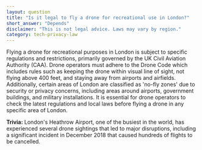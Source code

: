 ```yaml
---
layout: question
title: "Is it legal to fly a drone for recreational use in London?"
short_answer: "Depends"
disclaimer: "This is not legal advice. Laws may vary by region."
category: tech-privacy-law
---
```

Flying a drone for recreational purposes in London is subject to specific regulations and restrictions, primarily governed by the UK Civil Aviation Authority (CAA). Drone operators must adhere to the Drone Code which includes rules such as keeping the drone within visual line of sight, not flying above 400 feet, and staying away from airports and airfields. Additionally, certain areas of London are classified as 'no-fly zones' due to security or privacy concerns, including areas around airports, government buildings, and military installations. It is essential for drone operators to check the latest regulations and local laws before flying a drone in any specific area of London.

**Trivia:** London's Heathrow Airport, one of the busiest in the world, has experienced several drone sightings that led to major disruptions, including a significant incident in December 2018 that caused hundreds of flights to be cancelled.
